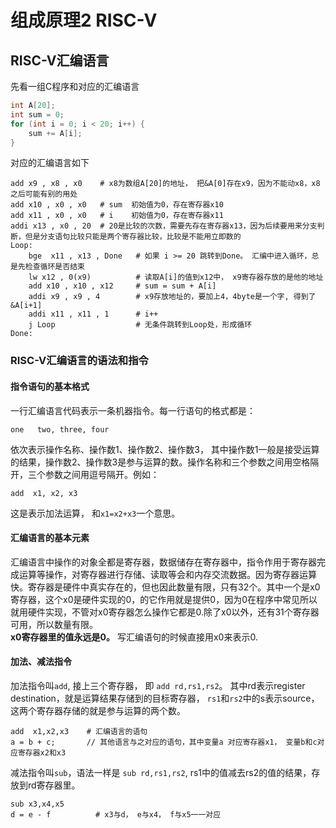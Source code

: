 # 组成原理2 RISC-V
## RISC-V汇编语言
先看一组C程序和对应的汇编语言
```c
int A[20];
int sum = 0;
for (int i = 0; i < 20; i++) {
    sum += A[i];
}
```
对应的汇编语言如下
```
add x9 , x8 , x0    # x8为数组A[20]的地址， 把&A[0]存在x9，因为不能动x8，x8之后可能有别的用处
add x10 , x0 , x0   # sum  初始值为0，存在寄存器x10
add x11 , x0 , x0   # i    初始值为0，存在寄存器x11
addi x13 , x0 , 20  # 20是比较的次数，需要先存在寄存器x13，因为后续要用来分支判断，但是分支语句比较只能是两个寄存器比较，比较是不能用立即数的
Loop:
    bge  x11 , x13 , Done   # 如果 i >= 20 跳转到Done。 汇编中进入循环，总是先检查循环是否结束
    lw x12 , 0(x9)          # 读取A[i]的值到x12中， x9寄存器存放的是他的地址
    add x10 , x10 , x12     # sum = sum + A[i]
    addi x9 , x9 , 4        # x9存放地址的，要加上4，4byte是一个字, 得到了 &A[i+1]
    addi x11 , x11 , 1      # i++
    j Loop                  # 无条件跳转到Loop处，形成循环
Done:
```

### RISC-V汇编语言的语法和指令
#### 指令语句的基本格式
一行汇编语言代码表示一条机器指令。每一行语句的格式都是：
```
one   two, three, four
```
依次表示操作名称、操作数1、操作数2、操作数3， 其中操作数1一般是接受运算的结果，操作数2、操作数3是参与运算的数。操作名称和三个参数之间用空格隔开，三个参数之间用逗号隔开。例如：
```
add  x1, x2, x3
```
这是表示加法运算， 和`x1=x2+x3`一个意思。
#### 汇编语言的基本元素
汇编语言中操作的对象全都是寄存器，数据储存在寄存器中，指令作用于寄存器完成运算等操作，对寄存器进行存储、读取等会和内存交流数据。因为寄存器运算快。寄存器是硬件中真实存在的，但也因此数量有限，只有32个。其中一个是x0寄存器，这个x0是硬件实现的0，的它作用就是提供0，因为0在程序中常见所以就用硬件实现，不管对x0寄存器怎么操作它都是0.除了x0以外，还有31个寄存器可用，所以数量有限。  
**x0寄存器里的值永远是0。** 写汇编语句的时候直接用x0来表示0.   
#### 加法、减法指令
加法指令叫`add`, 接上三个寄存器， 即 `add rd,rs1,rs2`。 其中rd表示register destination，就是运算结果存储到的目标寄存器， `rs1`和`rs2`中的s表示source，这两个寄存器存储的就是参与运算的两个数。  
```
add  x1,x2,x3    # 汇编语言的语句
a = b + c;       // 其他语言与之对应的语句，其中变量a 对应寄存器x1， 变量b和c对应寄存器x2和x3
```
减法指令叫`sub`，语法一样是 `sub rd,rs1,rs2`, rs1中的值减去rs2的值的结果，存放到rd寄存器里。
```
sub x3,x4,x5
d = e - f          # x3与d， e与x4， f与x5一一对应
```




